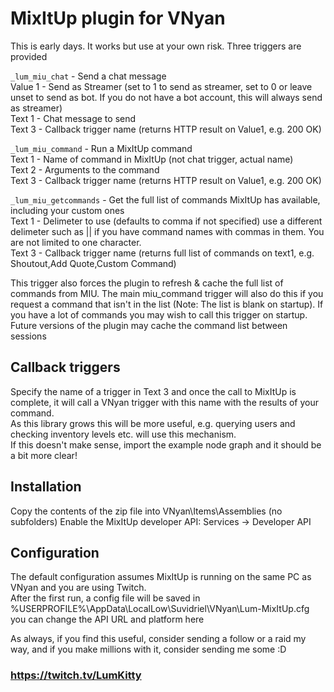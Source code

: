 # MixItUp plugin for VNyan

This is early days. It works but use at your own risk. Three triggers are provided

```_lum_miu_chat``` - Send a chat message  
Value 1 - Send as Streamer (set to 1 to send as streamer, set to 0 or leave unset to send as bot. If you do not have a bot account, this will always send as streamer)  
Text 1 - Chat message to send  
Text 3 - Callback trigger name (returns HTTP result on Value1, e.g. 200 OK)  

```_lum_miu_command``` - Run a MixItUp command  
Text 1 - Name of command in MixItUp (not chat trigger, actual name)  
Text 2 - Arguments to the command  
Text 3 - Callback trigger name (returns HTTP result on Value1, e.g. 200 OK)  

```_lum_miu_getcommands``` - Get the full list of commands MixItUp has available, including your custom ones  
Text 1 - Delimeter to use (defaults to comma if not specified) use a different delimeter such as || if you have command names with commas in them. You are not limited to one character.  
Text 3 - Callback trigger name (returns full list of commands on text1, e.g. Shoutout,Add Quote,Custom Command)  
  
This trigger also forces the plugin to refresh & cache the full list of commands from MIU. The main miu_command trigger will also do this if you request a command that isn't in the list (Note: The list is blank on startup). If you have a lot of commands you may wish to call this trigger on startup.  
Future versions of the plugin may cache the command list between sessions

## Callback triggers
Specify the name of a trigger in Text 3 and once the call to MixItUp is complete, it will call a VNyan trigger with this name with the results of your command.  
As this library grows this will be more useful, e.g. querying users and checking inventory levels etc. will use this mechanism.  
If this doesn't make sense, import the example node graph and it should be a bit more clear!

## Installation
Copy the contents of the zip file into VNyan\Items\Assemblies (no subfolders)
Enable the MixItUp developer API: Services -> Developer API

## Configuration
The default configuration assumes MixItUp is running on the same PC as VNyan and you are using Twitch.  
After the first run, a config file will be saved in %USERPROFILE%\AppData\LocalLow\Suvidriel\VNyan\Lum-MixItUp.cfg you can change the API URL and platform here

As always, if you find this useful, consider sending a follow or a raid my way, and if you make millions with it, consider sending me some :D

### https://twitch.tv/LumKitty 
